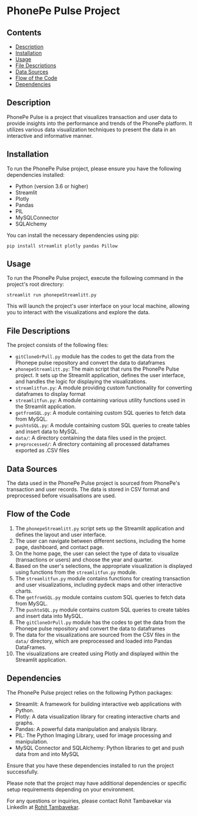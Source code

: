 # PhonePe Pulse Project

## Contents
- [Description](#Description)
- [Installation](#Installation)
- [Usage](#Usage)
- [File Descriptions](#File-Descriptions)
- [Data Sources](#Data-Sources)
- [Flow of the Code](#Flow-of-the-Code)
- [Dependencies](#Dependencies)


## Description

PhonePe Pulse is a project that visualizes transaction and user data to provide insights into the performance and trends of the PhonePe platform. It utilizes various data visualization techniques to present the data in an interactive and informative manner.

## Installation

To run the PhonePe Pulse project, please ensure you have the following dependencies installed:

- Python (version 3.6 or higher)
- Streamlit
- Plotly
- Pandas
- PIL
- MySQLConnector
- SQLAlchemy

You can install the necessary dependencies using pip:

```
pip install streamlit plotly pandas Pillow
```

## Usage

To run the PhonePe Pulse project, execute the following command in the project's root directory:

```
streamlit run phonepeStreamlitt.py
```

This will launch the project's user interface on your local machine, allowing you to interact with the visualizations and explore the data.

## File Descriptions

The project consists of the following files:

- `gitCloneOrPull.py` module has the codes to get the data from the Phonepe pulse repository and convert the data to dataframes
- `phonepeStreamlitt.py`: The main script that runs the PhonePe Pulse project. It sets up the Streamlit application, defines the user interface, and handles the logic for displaying the visualizations.
- `streamlitfun.py`: A module providing custom functionality for converting dataframes to display format
- `streamlitfun.py`: A module containing various utility functions used in the Streamlit application.
- `getfromSQL.py`: A module containing custom SQL queries to fetch data from MySQL.
- `pushtoSQL.py`: A module containing custom SQL queries to create tables and insert data to MySQL.
- `data/`: A directory containing the data files used in the project.
- `preprocessed/`: A directory containing all processed dataframes exported as .CSV files

## Data Sources

The data used in the PhonePe Pulse project is sourced from PhonePe's transaction and user records. The data is stored in CSV format and preprocessed before visualisations are used.

## Flow of the Code

1. The `phonepeStreamlitt.py` script sets up the Streamlit application and defines the layout and user interface.
2. The user can navigate between different sections, including the home page, dashboard, and contact page.
3. On the home page, the user can select the type of data to visualize (transactions or users) and choose the year and quarter.
4. Based on the user's selections, the appropriate visualization is displayed using functions from the `streamlitfun.py` module.
5. The `streamlitfun.py` module contains functions for creating transaction and user visualizations, including pydeck maps and other interactive charts.
6. The `getfromSQL.py` module contains custom SQL queries to fetch data from MySQL.
7. The `pushtoSQL.py` module contains custom SQL queries to create tables and insert data into MySQL.
8. The `gitCloneOrPull.py` module has the codes to get the data from the Phonepe pulse repository and convert the data to dataframes
9. The data for the visualizations are sourced from the CSV files in the `data/` directory, which are preprocessed and loaded into Pandas DataFrames.
10. The visualizations are created using Plotly and displayed within the Streamlit application.

## Dependencies

The PhonePe Pulse project relies on the following Python packages:

- Streamlit: A framework for building interactive web applications with Python.
- Plotly: A data visualization library for creating interactive charts and graphs.
- Pandas: A powerful data manipulation and analysis library.
- PIL: The Python Imaging Library, used for image processing and manipulation.
- MySQL Connector and SQLAlchemy: Python libraries to get and push data from and into MySQL

Ensure that you have these dependencies installed to run the project successfully.

Please note that the project may have additional dependencies or specific setup requirements depending on your environment.

For any questions or inquiries, please contact Rohit Tambavekar via LinkedIn at [Rohit Tambavekar](https://www.linkedin.com/in/rohit-tambavekar/).
